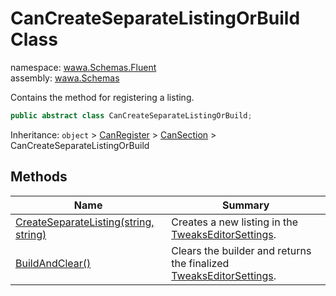 # CanCreateSeparateListingOrBuild Class

namespace: [wawa\.Schemas\.Fluent](../wawa.Schemas.Fluent.md)<br />
assembly: [wawa\.Schemas](../../wawa.Schemas.md)

Contains the method for registering a listing\.

```csharp
public abstract class CanCreateSeparateListingOrBuild;
```

Inheritance: `object` > [CanRegister](../../wawa.Schemas/wawa.Schemas.Fluent/CanRegister.md) > [CanSection](../../wawa.Schemas/wawa.Schemas.Fluent/CanSection.md) > CanCreateSeparateListingOrBuild

## Methods

| Name | Summary |
|------|---------|
| [CreateSeparateListing\(string, string\)](./CanCreateSeparateListingOrBuild/CreateSeparateListing.md) | Creates a new listing in the [TweaksEditorSettings](../../wawa.Schemas/wawa.Schemas/TweaksEditorSettings.md)\. |
| [BuildAndClear\(\)](./CanCreateSeparateListingOrBuild/BuildAndClear.md) | Clears the builder and returns the finalized [TweaksEditorSettings](../../wawa.Schemas/wawa.Schemas/TweaksEditorSettings.md)\. |

